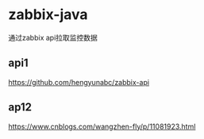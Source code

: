 # zabbix-java
通过zabbix api拉取监控数据

## api1
https://github.com/hengyunabc/zabbix-api

## ap12
https://www.cnblogs.com/wangzhen-fly/p/11081923.html

